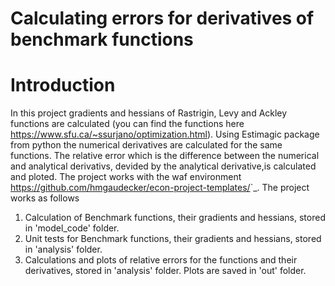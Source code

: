 Calculating errors for derivatives of benchmark functions
=====================================================

Introduction
============

In this project gradients and hessians of Rastrigin, Levy and Ackley functions are calculated (you can find the functions here https://www.sfu.ca/~ssurjano/optimization.html). Using Estimagic package from python the numerical derivatives are calculated for the same functions. The relative error which is the difference between the numerical and analytical derivativs, devided by the analytical derivative,is calculated and ploted.
The project works with the waf environment <https://github.com/hmgaudecker/econ-project-templates/>`_.
The project works as follows
1. Calculation of Benchmark functions, their gradients and hessians, stored in 'model_code' folder.
2. Unit tests for Benchmark functions, their gradients and hessians, stored in 'analysis' folder.
3. Calculations and plots of relative errors for the functions and their derivatives, stored in 'analysis' folder. Plots are saved in 'out' folder.
